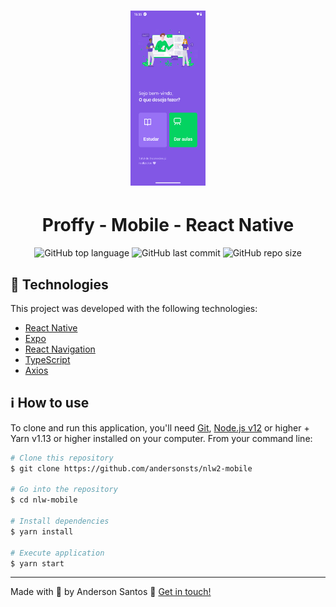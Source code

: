 <h1 align="center">
    <img alt="Application Screenshots" width="120" height="280" src="./screenshots/mobile.png" />
    <br />
    <h1 align="center"> Proffy - Mobile - React Native</h1>
</h1>

<!-- <h4 align="center">
  :partly_sunny:
</h4> -->

<p align="center">
  <img alt="GitHub top language" src="https://img.shields.io/github/languages/top/andersonsts/nlw2-mobile">

  <!-- <img alt="GitHub language count" src="https://img.shields.io/github/languages/count/andersonsts/nasa-insight-react"> -->

  <img alt="GitHub last commit" src="https://img.shields.io/github/last-commit/andersonsts/nlw2-mobile">

  <img alt="GitHub repo size" src="https://img.shields.io/github/repo-size/andersonsts/nlw2-mobile">

  <!-- <img alt="Repository issues" src="https://img.shields.io/github/issues/andersonsts/nasa-insight-react"> -->
</p>

<!-- <p align="center">
  <a href="#rocket-tecnologias">Technologies</a>&nbsp;&nbsp;&nbsp;|&nbsp;&nbsp;&nbsp;
  <!-- <a href="#bookmark_tabs-requisitos">Requisitos</a>&nbsp;&nbsp;&nbsp;|&nbsp;&nbsp;&nbsp;
  <a href="#information_source-executar">Executar</a>
</p> -->

<!-- ![App Screenshot](https://res.cloudinary.com/andersonsts/image/upload/v1584553766/home_knmthv.png)

![App Screenshot2](https://res.cloudinary.com/andersonsts/image/upload/v1584553766/info_p8kwls.png) -->

## :rocket: Technologies

This project was developed with the following technologies:

-  [React Native](https://reactnative.dev/)
-  [Expo](https://expo.io/)
-  [React Navigation](https://reactnavigation.org/)
-  [TypeScript](https://www.typescriptlang.org/)
-  [Axios](https://github.com/axios/axios)

<!-- ## :bookmark_tabs: Requisitos
Essa aplicação consome os dados fornecidos pela [API Nasa insight](https://github.com/andersonsts/api-nasa-insight). Você deve rodar essa API antes de executar a aplicação -->

## :information_source: How to use

To clone and run this application, you'll need [Git](https://git-scm.com), [Node.js v12][nodejs] or higher + Yarn v1.13 or higher installed on your computer. From your command line:

```bash
# Clone this repository
$ git clone https://github.com/andersonsts/nlw2-mobile

# Go into the repository
$ cd nlw-mobile

# Install dependencies
$ yarn install

# Execute application
$ yarn start
```

---

Made with :purple_heart: by Anderson Santos :wave: [Get in touch!](https://www.linkedin.com/in/andersonst-dev)


[nodejs]: https://nodejs.org/
[yarn]: https://yarnpkg.com/
[vc]: https://code.visualstudio.com/
[vceditconfig]: https://marketplace.visualstudio.com/items?itemName=EditorConfig.EditorConfig
[vceslint]: https://marketplace.visualstudio.com/items?itemName=dbaeumer.vscode-eslint
